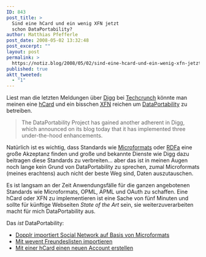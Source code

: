 ```yaml
---
ID: 843
post_title: >
  Sind eine hCard und ein wenig XFN jetzt
  schon DataPortability?
author: Matthias Pfefferle
post_date: 2008-05-02 13:32:48
post_excerpt: ""
layout: post
permalink: >
  https://notiz.blog/2008/05/02/sind-eine-hcard-und-ein-wenig-xfn-jetzt-schon-dataportability/
published: true
aktt_tweeted:
  - "1"
---
```

Liest man die letzten Meldungen über <a href="http://blog.digg.com/?p=120">Digg</a> bei <a href="http://www.techcrunch.com/2008/05/01/digg-moves-to-adopt-dataportability-standards/">Techcrunch</a> könnte man meinen eine <a href="http://microformats.org/wiki/hcard">hCard</a> und ein bisschen <a href="http://gmpg.org/xfn/"><abbr title="XHTML Friends Network">XFN</abbr></a> reichen um <a href="http://dataportability.org">DataPortability</a> zu betreiben.

<blockquote>The DataPortability Project has gained another adherent in Digg, which announced on its blog today that it has implemented three under-the-hood enhancements.</blockquote>

Natürlich ist es wichtig, dass Standards wie <a href="http://microformats.org/wiki/">Microformats</a> oder <a href="http://www.w3.org/TR/xhtml-rdfa-primer/">RDFa</a> eine große Akzeptanz finden und große und bekannte Dienste wie Digg dazu beitragen diese Standards zu verbreiten... aber das ist in meinen Augen noch lange kein Grund von DataPortability zu sprechen, zumal Microformats (meines erachtens) auch nicht der beste Weg sind, Daten auszutauschen.

Es ist langsam an der Zeit Anwendungsfälle für die ganzen angebotenen Standards wie Microformats, OPML, APML und OAuth zu schaffen. Eine hCard oder XFN zu implementieren ist eine Sache von fünf Minuten und sollte für künftige Webseiten <em>State of the Art</em> sein, sie weiterzuverarbeiten macht für mich DataPortability aus.

Das <em>ist</em> DataPortability:
<ul><li><a href="http://pixelsebi.com/2007-06-25/dopplr-importiert-social-network-auf-basis-von-microformats/">Dopplr importiert Social Network auf Basis von Microformats</a></li>
<li><a href="http://notiz.blog/2007/07/15/mit-wevent-freundeslisten-importieren/" rel="bookmark" title="Permanent Link to &quot;Mit wevent Freundeslisten importieren&quot;">Mit wevent Freundeslisten importieren</a></li>
<li><a href="http://notiz.blog/2007/11/06/openid-und-hcard-teil-ii/">Mit einer hCard einen neuen Account erstellen</a></li></ul>